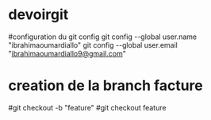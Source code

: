 # devoirgit
#configuration du git config
git config --global user.name "ibrahimaoumardiallo"
git config --global user.email "ibrahimaoumardiallo9@gmail.com"
# creation de la branch facture
#git checkout -b "feature"
#git checkout feature